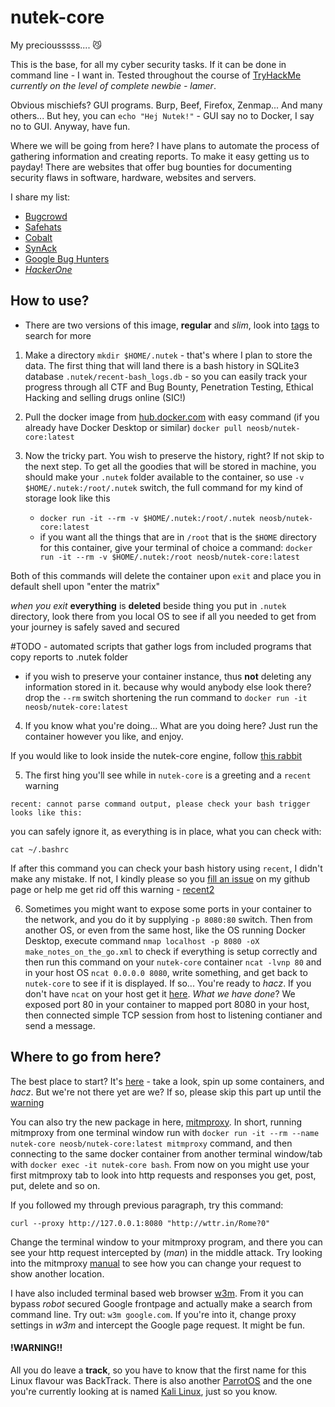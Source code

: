 # nutek-core
My preciousssss.... 😼

This is the base, for all my cyber security tasks. If it can be done in
command line - I want in. Tested throughout the course of [TryHackMe](https://tryhackme.com/) _currently on the level of complete newbie - lamer_.

Obvious mischiefs? GUI programs. Burp, Beef, Firefox, Zenmap... And many others... But hey, you can `echo "Hej Nutek!"` - GUI say no
to Docker, I say no to GUI. Anyway, have fun.

Where we will be going from here? I have plans to automate the process of gathering information and creating reports. To make it easy getting us to payday! There are websites that offer bug bounties for documenting security flaws in software, hardware, websites and servers.

I share my list:
  - [Bugcrowd](https://www.bugcrowd.com)
  - [Safehats](https://safehats.com)
  - [Cobalt](https://www.cobalt.io)
  - [SynAck](https://www.synack.com)
  - [Google Bug Hunters](https://bughunters.google.com/)
  - *[HackerOne](https://www.hackerone.com/hackers)*

## How to use?

- There are two versions of this image, __regular__ and _slim_, look into [tags](https://hub.docker.com/r/neosb/nutek-core/tags) to search for more

1. Make a directory `mkdir $HOME/.nutek` - that's where I plan to 
store the data. The first thing that will land there is a bash
history in SQLite3 database `.nutek/recent-bash_logs.db` - so you
can easily track your progress through all CTF and Bug Bounty,
Penetration Testing, Ethical Hacking and selling drugs online (SIC!)

2. Pull the docker image from [hub.docker.com](https://hub.docker.com/repository/docker/neosb/nutek-core) with easy command (if you already have Docker Desktop or similar) `docker pull neosb/nutek-core:latest`

3. Now the tricky part. You wish to preserve the history, right? If not skip to the next step. To get all the goodies that will be stored in machine, you should make your `.nutek` folder available to the container, so use `-v $HOME/.nutek:/root/.nutek` switch, the full command for my kind of storage look like this
    - `docker run -it --rm -v $HOME/.nutek:/root/.nutek neosb/nutek-core:latest`
    - if you want all the things that are in `/root` that is the `$HOME` directory for this container, give your terminal of choice a command: `docker run -it --rm -v $HOME/.nutek:/root neosb/nutek-core:latest`

Both of this commands will delete the container upon `exit` and place you in default shell upon "enter the matrix"

_when you exit_ __everything__ is **deleted** beside thing you put in `.nutek` directory, look there from you local OS to see if all you needed to get from your journey is safely saved and secured

#TODO - automated scripts that gather logs from included programs that copy reports to .nutek folder

- if you wish to preserve your container instance, thus **not** deleting any information stored in it. because why would anybody else look there? drop the `--rm` switch shortening the run command to `docker run -it neosb/nutek-core:latest`

4. If you know what you're doing... What are you doing here? Just run the container however you like, and enjoy.

If you would like to look inside the nutek-core engine, follow [this rabbit](https://github.com/phoenix-journey/nutek-core)

5. The first hing you'll see while in `nutek-core` is a greeting and a 
`recent` warning

```
recent: cannot parse command output, please check your bash trigger looks like this:
```

you can safely ignore it, as everything is in place, what you can check
with:

```
cat ~/.bashrc
```

If after this command you can check your bash history using
`recent`, I didn't make any mistake. If not, I kindly please
so you [fill an issue](https://github.com/phoenix-journey/nutek-core/issues) on my github page or help me get rid off this warning - [recent2](https://github.com/dotslash/recent2)

6. Sometimes you might want to expose some ports in your container to the network, and you do it by supplying `-p 8080:80` switch. Then from another OS, or even from the same host, like the OS running Docker Desktop, execute command `nmap localhost -p 8080 -oX make_notes_on_the_go.xml` to check if everything is setup correctly and then run this command on your `nutek-core` container `ncat -lvnp 80` and in your host OS `ncat 0.0.0.0 8080`, write something, and get back to `nutek-core` to see if it is displayed. If so... You're ready to _hacz_. If you don't have `ncat` on your host get it [here](https://nmap.org/ncat/). _What we have done_? We exposed port 80 in your container to mapped port 8080 in your host, then connected simple TCP session from host to listening contianer and send a message.

## Where to go from here?

The best place to start? It's [here](https://github.com/phoenix-journey/vulhub) - take a look, spin up some containers, and _hacz_. But we're not there yet are we? If so, please skip this part up
until the [warning](#!warning!!)

You can also try the new package in here, [mitmproxy](https://mitmproxy.org). In short, running mitmproxy from one terminal window run with `docker run -it --rm --name nutek-core neosb/nutek-core:latest mitmproxy` command, and then connecting to the same docker container
from another terminal window/tab with `docker exec -it nutek-core bash`. From now on you might use your first mitmproxy tab to look into http requests and responses you get, post, put, delete and so on.

If you followed my through previous paragraph, try this command:

```shell
curl --proxy http://127.0.0.1:8080 "http://wttr.in/Rome?0"
```

Change the terminal window to your mitmproxy program, and there you can
see your http request intercepted by (_man_) in the middle attack.
Try looking into the mitmproxy [manual](https://docs.mitmproxy.org/stable/) to see how you can change
your request to show another location.

I have also included terminal based web browser [w3m](http://w3m.sourceforge.net/). From it you can bypass _robot_ secured Google frontpage and actually make a search from command line. Try out: `w3m google.com`. If you're into it, change proxy settings in _w3m_ and intercept the Google page request. It might be fun.

#### !WARNING!!

All you do leave a **track**, so you have to know that the first name
for this Linux flavour was BackTrack. There is also another [ParrotOS](https://www.parrotsec.org) and the one you're currently looking at is named [Kali Linux](https://www.kali.org), just so you know.